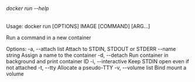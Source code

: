 ###### docker run --help

Usage:    docker run [OPTIONS] IMAGE [COMMAND] [ARG...]

Run a command in a new container

Options:
  -a, --attach list                    Attach to STDIN, STDOUT or STDERR
      --name string                    Assign a name to the container
  -d, --detach                         Run container in background and print container ID
  -i, --interactive                    Keep STDIN open even if not attached
  -t, --tty                            Allocate a pseudo-TTY
  -v, --volume list                    Bind mount a volume
